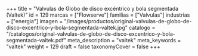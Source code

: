+++
title = "Valvulas de Globo de disco excéntrico y bola segmentada (Valtek)"
id = 129
marcas = ["Flowserve"]
familias = ["Valvulas"]
industrias = ["energia"]
imagen = "/images/productos/original-valvulas-de-globo-de-disco-excentrico-y-bola-segmentada-valtek.jpg"
catalogo = "/catalogos/original-valvulas-de-globo-de-disco-excentrico-y-bola-segmentada-valtek.pdf"
meta_description = "valtek"
meta_keywords = "valtek"
weight = 129
draft = false
taxonomyCover = false
+++
